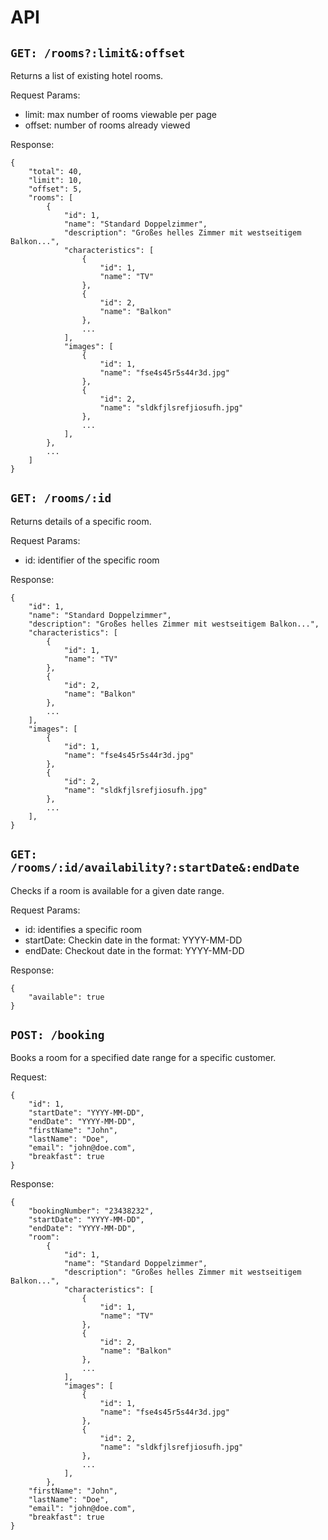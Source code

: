 # API

## `GET: /rooms?:limit&:offset`

Returns a list of existing hotel rooms.

Request Params:

- limit: max number of rooms viewable per page
- offset: number of rooms already viewed

Response:

```
{
    "total": 40,
    "limit": 10,
    "offset": 5,
    "rooms": [
        {
            "id": 1,
            "name": "Standard Doppelzimmer",
            "description": "Großes helles Zimmer mit westseitigem Balkon...",
            "characteristics": [
                {
                    "id": 1,
                    "name": "TV"
                },
                {
                    "id": 2,
                    "name": "Balkon"
                },
                ...
            ],
            "images": [
                {
                    "id": 1,
                    "name": "fse4s45r5s44r3d.jpg"
                },
                {
                    "id": 2,
                    "name": "sldkfjlsrefjiosufh.jpg"
                },
                ...
            ],
        },
        ...
    ]
}
```

## `GET: /rooms/:id`

Returns details of a specific room.

Request Params:

- id: identifier of the specific room

Response:

```
{
    "id": 1,
    "name": "Standard Doppelzimmer",
    "description": "Großes helles Zimmer mit westseitigem Balkon...",
    "characteristics": [
        {
            "id": 1,
            "name": "TV"
        },
        {
            "id": 2,
            "name": "Balkon"
        },
        ...
    ],
    "images": [
        {
            "id": 1,
            "name": "fse4s45r5s44r3d.jpg"
        },
        {
            "id": 2,
            "name": "sldkfjlsrefjiosufh.jpg"
        },
        ...
    ],
}
```

## `GET: /rooms/:id/availability?:startDate&:endDate`

Checks if a room is available for a given date range.

Request Params:

- id: identifies a specific room
- startDate: Checkin date in the format: YYYY-MM-DD
- endDate: Checkout date in the format: YYYY-MM-DD

Response:

```
{
    "available": true
}
```

## `POST: /booking`

Books a room for a specified date range for a specific customer.

Request:

```
{
    "id": 1,
    "startDate": "YYYY-MM-DD",
    "endDate": "YYYY-MM-DD",
    "firstName": "John",
    "lastName": "Doe",
    "email": "john@doe.com",
    "breakfast": true
}
```

Response:

```
{
    "bookingNumber": "23438232",
    "startDate": "YYYY-MM-DD",
    "endDate": "YYYY-MM-DD",
    "room":
        {
            "id": 1,
            "name": "Standard Doppelzimmer",
            "description": "Großes helles Zimmer mit westseitigem Balkon...",
            "characteristics": [
                {
                    "id": 1,
                    "name": "TV"
                },
                {
                    "id": 2,
                    "name": "Balkon"
                },
                ...
            ],
            "images": [
                {
                    "id": 1,
                    "name": "fse4s45r5s44r3d.jpg"
                },
                {
                    "id": 2,
                    "name": "sldkfjlsrefjiosufh.jpg"
                },
                ...
            ],
        },
    "firstName": "John",
    "lastName": "Doe",
    "email": "john@doe.com",
    "breakfast": true
}
```

